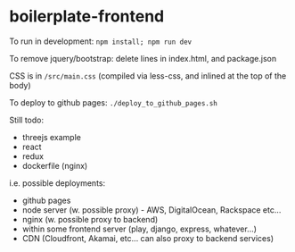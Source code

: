# boilerplate-frontend

To run in development: `npm install; npm run dev`

To remove jquery/bootstrap: delete lines in index.html, and package.json

CSS is in `/src/main.css` (compiled via less-css, and inlined at the top of the body)

To deploy to github pages: `./deploy_to_github_pages.sh`

Still todo:
- threejs example
- react
- redux
- dockerfile (nginx)


i.e. possible deployments:
- github pages
- node server (w. possible proxy) - AWS, DigitalOcean, Rackspace etc...
- nginx (w. possible proxy to backend)
- within some frontend server (play, django, express, whatever...)
- CDN (Cloudfront, Akamai, etc... can also proxy to backend services)